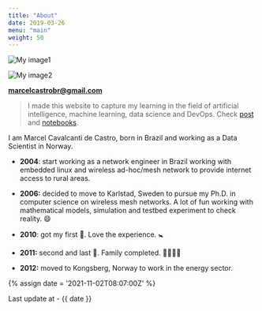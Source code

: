 ```yaml
---
title: "About"
date: 2019-03-26
menu: "main"
weight: 50
---
```






![My image1](/marcel.jpeg)



![My image2](/about/marcel.jpeg)

**marcelcastrobr@gmail.com**



> I made this website to capture my learning in the field of artificial intelligence, machine learning, data science and DevOps. Check [post](https://marcelcastrobr.github.io/) and [notebooks](https://marcelcastrobr.github.io/notebooks/).



I am Marcel Cavalcanti de Castro, born in Brazil and working as a Data Scientist in Norway.

- **2004**: start working as a network engineer in Brazil working with embedded linux and wireless ad-hoc/mesh network to provide internet access to rural areas.
- **2006:** decided to move to Karlstad, Sweden to pursue my Ph.D. in computer science on wireless mesh networks. A lot of fun working with mathematical models, simulation and testbed experiment to check reality. :smile:

- **2010**: got my first  :baby:.  Love the experience. :baby_symbol:
- **2011:** second and last  :baby:. Family completed. :family_man_woman_girl_boy:  
- **2012:** moved to Kongsberg, Norway to work in the energy sector. 

{% assign date = '2021-11-02T08:07:00Z' %}

Last update at - {{ date }}
